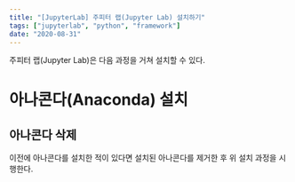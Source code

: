 ```yaml
---
title: "[JupyterLab] 주피터 랩(Jupyter Lab) 설치하기"
tags: ["jupyterlab", "python", "framework"]
date: "2020-08-31"
---
```


주피터 랩(Jupyter Lab)은 다음 과정을 거쳐 설치할 수 있다.

# 아나콘다(Anaconda) 설치



## 아나콘다 삭제

이전에 아나콘다를 설치한 적이 있다면 설치된 아나콘다를 제거한 후 위 설치 과정을 시행한다.